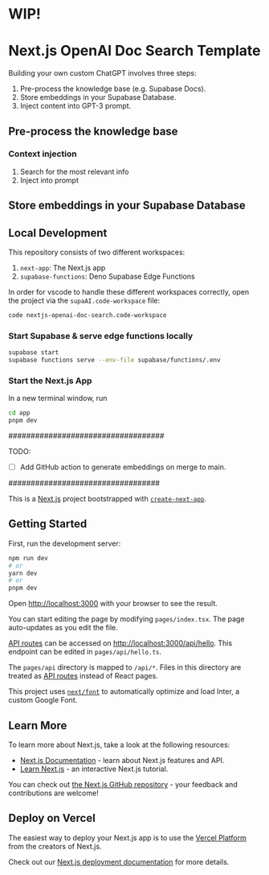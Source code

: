 # WIP!

# Next.js OpenAI Doc Search Template

Building your own custom ChatGPT involves three steps:

1. Pre-process the knowledge base (e.g. Supabase Docs).
2. Store embeddings in your Supabase Database.
3. Inject content into GPT-3 prompt.

## Pre-process the knowledge base

### Context injection

1. Search for the most relevant info
2. Inject into prompt

## Store embeddings in your Supabase Database

## Local Development

This repository consists of two different workspaces:

1. `next-app`: The Next.js app
2. `supabase-functions`: Deno Supabase Edge Functions

In order for vscode to handle these different workspaces correctly, open the project via the `supaAI.code-workspace` file:

```bash
code nextjs-openai-doc-search.code-workspace
```

### Start Supabase & serve edge functions locally

```bash
supabase start
supabase functions serve --env-file supabase/functions/.env
```

### Start the Next.js App

In a new terminal window, run

```bash
cd app
pnpm dev
```

###################################

TODO:

- [ ] Add GitHub action to generate embeddings on merge to main.

##################################

This is a [Next.js](https://nextjs.org/) project bootstrapped with [`create-next-app`](https://github.com/vercel/next.js/tree/canary/packages/create-next-app).

## Getting Started

First, run the development server:

```bash
npm run dev
# or
yarn dev
# or
pnpm dev
```

Open [http://localhost:3000](http://localhost:3000) with your browser to see the result.

You can start editing the page by modifying `pages/index.tsx`. The page auto-updates as you edit the file.

[API routes](https://nextjs.org/docs/api-routes/introduction) can be accessed on [http://localhost:3000/api/hello](http://localhost:3000/api/hello). This endpoint can be edited in `pages/api/hello.ts`.

The `pages/api` directory is mapped to `/api/*`. Files in this directory are treated as [API routes](https://nextjs.org/docs/api-routes/introduction) instead of React pages.

This project uses [`next/font`](https://nextjs.org/docs/basic-features/font-optimization) to automatically optimize and load Inter, a custom Google Font.

## Learn More

To learn more about Next.js, take a look at the following resources:

- [Next.js Documentation](https://nextjs.org/docs) - learn about Next.js features and API.
- [Learn Next.js](https://nextjs.org/learn) - an interactive Next.js tutorial.

You can check out [the Next.js GitHub repository](https://github.com/vercel/next.js/) - your feedback and contributions are welcome!

## Deploy on Vercel

The easiest way to deploy your Next.js app is to use the [Vercel Platform](https://vercel.com/new?utm_medium=default-template&filter=next.js&utm_source=create-next-app&utm_campaign=create-next-app-readme) from the creators of Next.js.

Check out our [Next.js deployment documentation](https://nextjs.org/docs/deployment) for more details.
